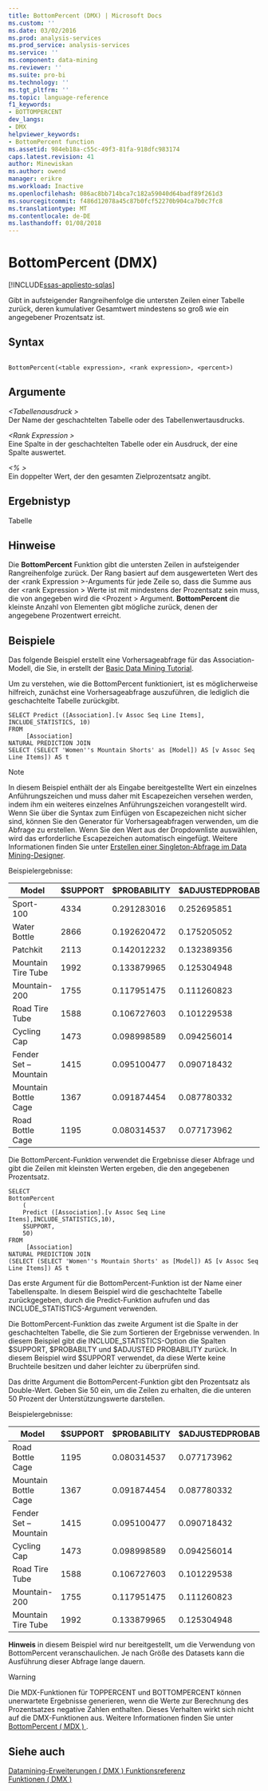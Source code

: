 ```yaml
---
title: BottomPercent (DMX) | Microsoft Docs
ms.custom: ''
ms.date: 03/02/2016
ms.prod: analysis-services
ms.prod_service: analysis-services
ms.service: ''
ms.component: data-mining
ms.reviewer: ''
ms.suite: pro-bi
ms.technology: ''
ms.tgt_pltfrm: ''
ms.topic: language-reference
f1_keywords:
- BOTTOMPERCENT
dev_langs:
- DMX
helpviewer_keywords:
- BottomPercent function
ms.assetid: 984eb18a-c55c-49f3-81fa-918dfc983174
caps.latest.revision: 41
author: Minewiskan
ms.author: owend
manager: erikre
ms.workload: Inactive
ms.openlocfilehash: 086ac8bb714bca7c182a59040d64badf89f261d3
ms.sourcegitcommit: f486d12078a45c87b0fcf52270b904ca7b0c7fc8
ms.translationtype: MT
ms.contentlocale: de-DE
ms.lasthandoff: 01/08/2018
---
```

# <a name="bottompercent-dmx"></a>BottomPercent (DMX)
[!INCLUDE[ssas-appliesto-sqlas](../includes/ssas-appliesto-sqlas.md)]

  Gibt in aufsteigender Rangreihenfolge die untersten Zeilen einer Tabelle zurück, deren kumulativer Gesamtwert mindestens so groß wie ein angegebener Prozentsatz ist.  
  
## <a name="syntax"></a>Syntax  
  
```  
  
BottomPercent(<table expression>, <rank expression>, <percent>)  
```  
  
## <a name="arguments"></a>Argumente  
 *\<Tabellenausdruck >*  
 Der Name der geschachtelten Tabelle oder des Tabellenwertausdrucks.  
  
 *\<Rank Expression >*  
 Eine Spalte in der geschachtelten Tabelle oder ein Ausdruck, der eine Spalte auswertet.  
  
 *\<% >*  
 Ein doppelter Wert, der den gesamten Zielprozentsatz angibt.  
  
## <a name="result-type"></a>Ergebnistyp  
 Tabelle  
  
## <a name="remarks"></a>Hinweise  
 Die **BottomPercent** Funktion gibt die untersten Zeilen in aufsteigender Rangreihenfolge zurück. Der Rang basiert auf dem ausgewerteten Wert des der \<rank Expression >-Arguments für jede Zeile so, dass die Summe aus der \<rank Expression > Werte ist mit mindestens der Prozentsatz sein muss, die von angegeben wird die \<Prozent > Argument. **BottomPercent** die kleinste Anzahl von Elementen gibt mögliche zurück, denen der angegebene Prozentwert erreicht.  
  
## <a name="examples"></a>Beispiele  
 Das folgende Beispiel erstellt eine Vorhersageabfrage für das Association-Modell, die Sie, in erstellt der [Basic Data Mining Tutorial](http://msdn.microsoft.com/library/6602edb6-d160-43fb-83c8-9df5dddfeb9c).  
  
 Um zu verstehen, wie die BottomPercent funktioniert, ist es möglicherweise hilfreich, zunächst eine Vorhersageabfrage auszuführen, die lediglich die geschachtelte Tabelle zurückgibt.  
  
```  
SELECT Predict ([Association].[v Assoc Seq Line Items], INCLUDE_STATISTICS, 10)  
FROM   
     [Association]  
NATURAL PREDICTION JOIN  
SELECT (SELECT 'Women''s Mountain Shorts' as [Model]) AS [v Assoc Seq Line Items]) AS t  
```  
  
> [!NOTE]  
>  In diesem Beispiel enthält der als Eingabe bereitgestellte Wert ein einzelnes Anführungszeichen und muss daher mit Escapezeichen versehen werden, indem ihm ein weiteres einzelnes Anführungszeichen vorangestellt wird. Wenn Sie über die Syntax zum Einfügen von Escapezeichen nicht sicher sind, können Sie den Generator für Vorhersageabfragen verwenden, um die Abfrage zu erstellen. Wenn Sie den Wert aus der Dropdownliste auswählen, wird das erforderliche Escapezeichen automatisch eingefügt. Weitere Informationen finden Sie unter [Erstellen einer Singleton-Abfrage im Data Mining-Designer](../analysis-services/data-mining/create-a-singleton-query-in-the-data-mining-designer.md).  
  
 Beispielergebnisse:  
  
|Model|$SUPPORT|$PROBABILITY|$ADJUSTEDPROBABILITY|  
|-----------|--------------|------------------|--------------------------|  
|Sport-100|4334|0.291283016|0.252695851|  
|Water Bottle|2866|0.192620472|0.175205052|  
|Patchkit|2113|0.142012232|0.132389356|  
|Mountain Tire Tube|1992|0.133879965|0.125304948|  
|Mountain-200|1755|0.117951475|0.111260823|  
|Road Tire Tube|1588|0.106727603|0.101229538|  
|Cycling Cap|1473|0.098998589|0.094256014|  
|Fender Set – Mountain|1415|0.095100477|0.090718432|  
|Mountain Bottle Cage|1367|0.091874454|0.087780332|  
|Road Bottle Cage|1195|0.080314537|0.077173962|  
  
 Die BottomPercent-Funktion verwendet die Ergebnisse dieser Abfrage und gibt die Zeilen mit kleinsten Werten ergeben, die den angegebenen Prozentsatz.  
  
```  
SELECT   
BottomPercent  
    (  
    Predict ([Association].[v Assoc Seq Line Items],INCLUDE_STATISTICS,10),  
    $SUPPORT,  
    50)  
FROM   
     [Association]  
NATURAL PREDICTION JOIN  
(SELECT (SELECT 'Women''s Mountain Shorts' as [Model]) AS [v Assoc Seq Line Items]) AS t  
```  
  
 Das erste Argument für die BottomPercent-Funktion ist der Name einer Tabellenspalte. In diesem Beispiel wird die geschachtelte Tabelle zurückgegeben, durch die Predict-Funktion aufrufen und das INCLUDE_STATISTICS-Argument verwenden.  
  
 Die BottomPercent-Funktion das zweite Argument ist die Spalte in der geschachtelten Tabelle, die Sie zum Sortieren der Ergebnisse verwenden. In diesem Beispiel gibt die INCLUDE_STATISTICS-Option die Spalten $SUPPORT, $PROBABILTY und $ADJUSTED PROBABILITY zurück. In diesem Beispiel wird $SUPPORT verwendet, da diese Werte keine Bruchteile besitzen und daher leichter zu überprüfen sind.  
  
 Das dritte Argument die BottomPercent-Funktion gibt den Prozentsatz als Double-Wert. Geben Sie 50 ein, um die Zeilen zu erhalten, die die unteren 50 Prozent der Unterstützungswerte darstellen.  
  
 Beispielergebnisse:  
  
|Model|$SUPPORT|$PROBABILITY|$ADJUSTEDPROBABILITY|  
|-----------|--------------|------------------|--------------------------|  
|Road Bottle Cage|1195|0.080314537|0.077173962|  
|Mountain Bottle Cage|1367|0.091874454|0.087780332|  
|Fender Set – Mountain|1415|0.095100477|0.090718432|  
|Cycling Cap|1473|0.098998589|0.094256014|  
|Road Tire Tube|1588|0.106727603|0.101229538|  
|Mountain-200|1755|0.117951475|0.111260823|  
|Mountain Tire Tube|1992|0.133879965|0.125304948|  
  
 **Hinweis** in diesem Beispiel wird nur bereitgestellt, um die Verwendung von BottomPercent veranschaulichen. Je nach Größe des Datasets kann die Ausführung dieser Abfrage lange dauern.  
  
> [!WARNING]  
>  Die MDX-Funktionen für TOPPERCENT und BOTTOMPERCENT können unerwartete Ergebnisse generieren, wenn die Werte zur Berechnung des Prozentsatzes negative Zahlen enthalten. Dieses Verhalten wirkt sich nicht auf die DMX-Funktionen aus. Weitere Informationen finden Sie unter [BottomPercent &#40; MDX &#41; ](../mdx/bottompercent-mdx.md).  
  
## <a name="see-also"></a>Siehe auch  
 [Datamining-Erweiterungen &#40; DMX &#41; Funktionsreferenz](../dmx/data-mining-extensions-dmx-function-reference.md)   
 [Funktionen &#40; DMX &#41;](../dmx/functions-dmx.md)  
  
  
